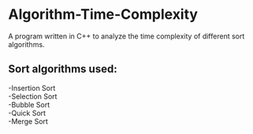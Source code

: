 # Algorithm-Time-Complexity
A program written in C++ to analyze the time complexity of different sort algorithms.

Sort algorithms used:
---
  -Insertion Sort <br />
  -Selection Sort <br />
  -Bubble Sort <br />
  -Quick Sort <br />
  -Merge Sort <br />
